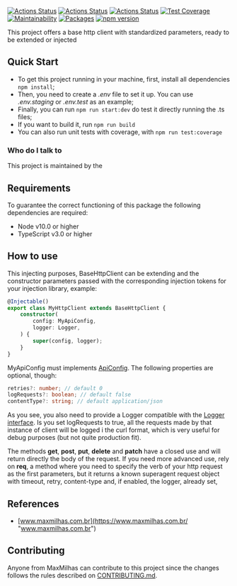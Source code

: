 [![Actions Status](https://github.com/maxmilhas/ts-base-http-client/workflows/build/badge.svg)](https://github.com/maxmilhas/ts-base-http-client/actions)
[![Actions Status](https://github.com/maxmilhas/ts-base-http-client/workflows/test/badge.svg)](https://github.com/maxmilhas/ts-base-http-client/actions)
[![Actions Status](https://github.com/maxmilhas/ts-base-http-client/workflows/lint/badge.svg)](https://github.com/maxmilhas/ts-base-http-client/actions)
[![Test Coverage](https://api.codeclimate.com/v1/badges/65e41e3018643f28168e/test_coverage)](https://codeclimate.com/github/maxmilhas/ts-base-http-client/test_coverage)
[![Maintainability](https://api.codeclimate.com/v1/badges/65e41e3018643f28168e/maintainability)](https://codeclimate.com/github/maxmilhas/ts-base-http-client/maintainability)
[![Packages](https://david-dm.org/maxmilhas/ts-base-http-client.svg)](https://david-dm.org/maxmilhas/ts-base-http-client)
[![npm version](https://badge.fury.io/js/%40maxmilhas%2Fts-base-http-client.svg)](https://badge.fury.io/js/%40maxmilhas%2Fts-base-http-client)

This project offers a base http client with standardized parameters, ready to be extended or injected

## Quick Start

* To get this project running in your machine, first, install all dependencies `npm install`;
* Then, you need to create a *.env* file to set it up. You can use *.env.staging* or *.env.test* as an example;
* Finally, you can run `npm run start:dev` do test it directly running the .ts files;
* If you want to build it, run `npm run build`
* You can also run unit tests with coverage, with `npm run test:coverage`

### Who do I talk to

This project is maintained by the

## Requirements

To guarantee the correct functioning of this package the following dependencies are required:

* Node v10.0 or higher
* TypeScript v3.0 or higher

## How to use

This injecting purposes, BaseHttpClient can be extending and the constructor parameters passed with the corresponding injection tokens for your injection library, example:

``` ts
@Injectable()
export class MyHttpClient extends BaseHttpClient {
	constructor(
		config: MyApiConfig,
		logger: Logger,
	) {
		super(config, logger);
	}
}
```

MyApiConfig must implements [ApiConfig](./src/api-config.ts). The following properties are optional, though:
```ts
retries?: number; // default 0
logRequests?: boolean; // default false
contentType?: string; // default application/json
```

As you see, you also need to provide a Logger compatible with the [Logger interface](./src/Logger.ts).
Is you set logRequests to true, all the requests made by that instance of client will be logged i the curl format, which is very useful for debug purposes (but not quite production fit).


The methods **get**, **post**, **put**, **delete** and **patch** have a closed use and will return directly the body of the request. If you need more advanced use, rely on **req**, a method where you need to specify the verb of your http request as the first parameters, but it returns a known superagent request object with timeout, retry, content-type and, if enabled, the logger, already set,

## References

* [www.maxmilhas.com.br](https://www.maxmilhas.com.br/ "www.maxmilhas.com.br")

## Contributing

Anyone from MaxMilhas can contribute to this project since the changes follows the rules described on [CONTRIBUTING.md](./CONTRIBUTING.md).
